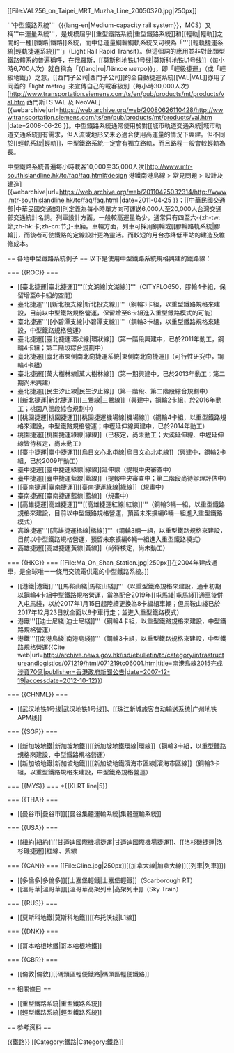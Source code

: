 [[File:VAL256_on_Taipei_MRT_Muzha_Line_20050320.jpg|250px]]

'''中型鐵路系統'''（{{lang-en|Medium-capacity rail system}}，MCS）又稱'''中運量系統'''，是規模屆乎[[重型鐵路系統|重型鐵路系統]]和[[輕軌|輕軌]]之間的一種[[鐵路|鐵路]]系統，而中低運量鋼輪鋼軌系統又可視為「'''[[輕軌捷運系統|輕軌捷運系統]]'''」（Light Rail Rapid Transit）。但這個詞的應用並非對此類型鐵路體系的普遍稱呼，在俄羅斯，[[莫斯科地铁L1号线|莫斯科地铁L1号线]]（每小時6,700人次）就自稱為「{{lang|ru|Лёгкое метро}}」，即「輕級捷運」（或「輕級地鐵」）之意，[[西門子公司|西門子公司]]的全自動捷運系統[[VAL|VAL]]亦用了同義的「light metro」來宣傳自己的載客級別（每小時30,000人次）<ref>[http://www.transportation.siemens.com/ts/en/pub/products/mt/products/val.htm 西門斯TS VAL 及 NeoVAL] {{webarchive|url=https://web.archive.org/web/20080626110428/http://www.transportation.siemens.com/ts/en/pub/products/mt/products/val.htm |date=2008-06-26 }}</ref>。中型鐵路系統通常使用於對[[城市軌道交通系統|城市軌道交通系統]]有需求，但人流或地形又未必適合使用高運量的情況下興建。但不同於[[輕軌系統|輕軌]]，中型鐵路系統一定會有獨立路軌，而且路程一般會較輕軌為長。

中型鐵路系統普遍每小時載客10,000至35,000人次<ref>[http://www.mtr-southislandline.hk/tc/faq/faq.html#design 港鐵南港島線 > 常見問題 > 設計及建造] {{webarchive|url=https://web.archive.org/web/20110425032314/http://www.mtr-southislandline.hk/tc/faq/faq.html |date=2011-04-25 }}</ref>；[[中華民國交通部|中華民國交通部]]則定義為每小時單方向可運送6,000人至20,000人<ref>台灣交通部交通統計名詞</ref>。列車設計方面，一般較高運量為少，通常只有四至六-{zh-tw:節;zh-hk:卡;zh-cn:节;}-車廂。車輪方面，列車可採用鋼輪或[[膠輪路軌系統|膠輪]]，而後者可使鐵路的定線設計更為靈活。而較短的月台亦降低車站的建造及維修成本。

== 各地中型鐵路系統例子 ==
以下是使用中型鐵路系統規格興建的鐵路線：

=== {{ROC}} ===
* [[臺北捷運|臺北捷運]]'''[[文湖線|文湖線]]'''（CITYFLO650，膠輪4卡組，保留增至6卡組的空間）
* 臺北捷運'''[[新北投支線|新北投支線]]'''（鋼輪3卡組，以重型鐵路規格來建設，目前以中型鐵路規格營運，保留增至6卡組進入重型鐵路模式的可能）
* 臺北捷運'''[[小碧潭支線|小碧潭支線]]'''（鋼輪3卡組，以重型鐵路規格來建設，中型鐵路規格營運）
* 臺北捷運[[臺北捷運環狀線|環狀線]]（第一階段興建中，已於2011年動工，鋼輪4卡組；第二階段綜合規劃中）
* 臺北捷運[[臺北市東側南北向捷運系統|東側南北向捷運]]（可行性研究中，鋼輪4卡組）
* 臺北捷運[[萬大樹林線|萬大樹林線]]（第一期興建中，已於2013年動工；第二期尚未興建）
* 臺北捷運[[民生汐止線|民生汐止線]]（第一階段、第二階段綜合規劃中）
* [[新北捷運|新北捷運]][[三鶯線|三鶯線]]（興建中，鋼輪2卡組，於2016年動工；桃園八德段綜合規劃中）
* [[桃園捷運|桃園捷運]][[桃園捷運機場線|機場線]]（鋼輪4卡組，以重型鐵路規格來建設，中型鐵路規格營運；中壢延伸線興建中，已於2014年動工）
* 桃園捷運[[桃園捷運綠線|綠線]]（已核定，尚未動工；大溪延伸線、中壢延伸線皆待核定，尚未動工）
* [[臺中捷運|臺中捷運]][[烏日文心北屯線|烏日文心北屯線]]（興建中，鋼輪2卡組，已於2009年動工）
* 臺中捷運[[臺中捷運綠線|綠線]]延伸線（提報中央審查中）
* 臺中捷運[[臺中捷運藍線|藍線]]（提報中央審查中；第二階段尚待辦理評估中）
* [[臺南捷運|臺南捷運]][[臺南捷運綠線|綠線]]（規畫中）
* 臺南捷運[[臺南捷運藍線|藍線]]（規畫中）
* [[高雄捷運|高雄捷運]]'''[[高雄捷運紅線|紅線]]'''（鋼輪3輛一組，以重型鐵路規格來建設，目前以中型鐵路規格營運，預留未來擴編6輛一組進入重型鐵路模式）
* 高雄捷運'''[[高雄捷運橘線|橘線]]'''（鋼輪3輛一組，以重型鐵路規格來建設，目前以中型鐵路規格營運，預留未來擴編6輛一組進入重型鐵路模式）
* 高雄捷運[[高雄捷運黃線|黃線]]（尚待核定，尚未動工）

=== {{HKG}} ===
[[File:Ma_On_Shan_Station.jpg|250px]]在2004年建成通車，是全球唯一一條用交流電供電的中型鐵路系統。]]

* [[港鐵|港鐵]]'''[[馬鞍山綫|馬鞍山綫]]'''（以重型鐵路規格來建設，通車初期以鋼輪4卡組中型鐵路規格營運，當為配合2019年[[屯馬綫|屯馬綫]]通車後併入屯馬綫，以於2017年1月15日起陸續更換為8卡編組車輛；但馬鞍山綫已於2017年12月23日就全面以8卡車行走；並進入重型鐵路模式）
* 港鐵'''[[迪士尼綫|迪士尼綫]]'''（鋼輪4卡組，以重型鐵路規格來建設，中型鐵路規格營運）
* 港鐵'''[[南港島綫|南港島綫]]'''（鋼輪3卡組，以重型鐵路規格來建設，中型鐵路規格營運<ref>{{Cite web|url=http://archive.news.gov.hk/isd/ebulletin/tc/category/infrastructureandlogistics/071219/html/071219tc06001.htm|title=南港島線2015完成涉資70億|publisher=香港政府新聞公告|date=2007-12-19|accessdate=2012-10-12}}</ref>）

=== {{CHNML}} ===
* [[武汉地铁1号线|武汉地铁1号线]]、[[珠江新城旅客自动输送系统|广州地铁APM线]]

=== {{SGP}} ===
* [[新加坡地鐵|新加坡地鐵]][[新加坡地鐵環線|環線]]（鋼輪3卡組，以重型鐵路規格來建設，中型鐵路規格營運）
* [[新加坡地鐵|新加坡地鐵]][[新加坡地鐵濱海市區線|濱海市區線]]（鋼輪3卡組，以重型鐵路規格來建設，中型鐵路規格營運）

=== {{MYS}} ===
*{{KLRT line|5}}

=== {{THA}} ===
* [[曼谷市|曼谷市]][[曼谷集體運輸系統|集體運輸系統]]

=== {{USA}} ===
* [[紐約|紐約]][[甘迺迪國際機場捷運|甘迺迪國際機場捷運]]、[[洛杉磯捷運|洛杉磯捷運]]紅線、紫線

=== {{CAN}} ===
[[File:Cline.jpg|250px]][[加拿大線|加拿大線]][[列車|列車]]]]

* [[多倫多|多倫多]][[士嘉堡輕鐵|士嘉堡輕鐵]]（Scarborough RT）
* [[溫哥華|溫哥華]][[溫哥華高架列車|高架列車]]（Sky Train）

=== {{RUS}} ===
* [[莫斯科地鐵|莫斯科地鐵]][[布托沃线|L1線]]

=== {{DNK}} ===
* [[哥本哈根地鐵|哥本哈根地鐵]]

=== {{GBR}} ===
* [[倫敦|倫敦]][[碼頭區輕便鐵路|碼頭區輕便鐵路]]

== 相關條目 ==
* [[重型鐵路系統|重型鐵路系統]]
* [[輕型鐵路系統|輕型鐵路系統]]

== 参考资料 ==
<div class="references-small">
<references/>

{{鐵路}}
[[Category:鐵路|Category:鐵路]]